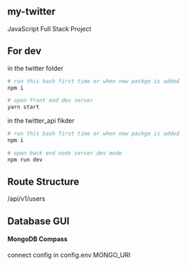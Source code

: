 ## my-twitter

JavaScript Full Stack Project

## For dev

in the twitter folder

```bash
# run this bash first time or when new packge is added
npm i

# open front end dev server
yarn start
```

in the twitter_api fikder

```bash
# run this bash first time or when new packge is added
npm i

# open back end node server dev mode
npm run dev
```

## Route Structure

/api/v1/users

## Database GUI

#### MongoDB Compass

connect config in config.env MONGO_URI
